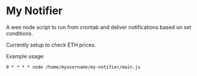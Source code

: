 # My Notifier

A wee node script to run from crontab and deliver notifications based on set conditions.

Currently setup to check ETH prices.

Example usage: 

`0 * * * * node /home/myusername/my-notifier/main.js`
